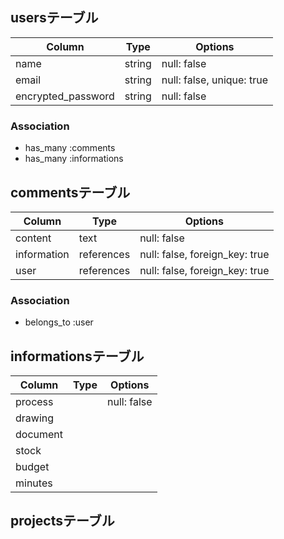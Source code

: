 ## usersテーブル
|Column             |Type   |Options                   |
|-------------------|-------|--------------------------|
|name               |string |null: false               |
|email              |string |null: false, unique: true |
|encrypted_password |string |null: false               |

### Association
- has_many :comments
- has_many :informations

## commentsテーブル
|Column      |Type       |Options                        |
|------------|-----------|-------------------------------|
|content     |text       |null: false                    |
|information |references |null: false, foreign_key: true |
|user        |references |null: false, foreign_key: true |

### Association
- belongs_to :user

## informationsテーブル
|Column   |Type       |Options                        |
|---------|-----------|-------------------------------|
|process  |           |null: false
|drawing  |           |
|document |           |
|stock    |           |
|budget   |           |
|minutes  |           |

## projectsテーブル
